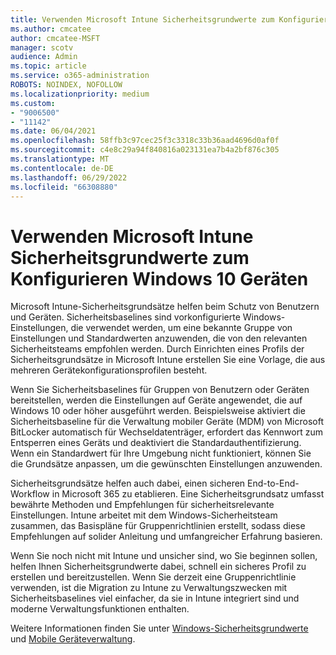 ```yaml
---
title: Verwenden Microsoft Intune Sicherheitsgrundwerte zum Konfigurieren Windows 10 Geräten
ms.author: cmcatee
author: cmcatee-MSFT
manager: scotv
audience: Admin
ms.topic: article
ms.service: o365-administration
ROBOTS: NOINDEX, NOFOLLOW
ms.localizationpriority: medium
ms.custom:
- "9006500"
- "11142"
ms.date: 06/04/2021
ms.openlocfilehash: 58ffb3c97cec25f3c3318c33b36aad4696d0af0f
ms.sourcegitcommit: c4e8c29a94f840816a023131ea7b4a2bf876c305
ms.translationtype: MT
ms.contentlocale: de-DE
ms.lasthandoff: 06/29/2022
ms.locfileid: "66308880"
---
```

# <a name="use-microsoft-intune-security-baselines-to-configure-windows-10-devices"></a>Verwenden Microsoft Intune Sicherheitsgrundwerte zum Konfigurieren Windows 10 Geräten

Microsoft Intune-Sicherheitsgrundsätze helfen beim Schutz von Benutzern und Geräten. Sicherheitsbaselines sind vorkonfigurierte Windows-Einstellungen, die verwendet werden, um eine bekannte Gruppe von Einstellungen und Standardwerten anzuwenden, die von den relevanten Sicherheitsteams empfohlen werden. Durch Einrichten eines Profils der Sicherheitsgrundsätze in Microsoft Intune erstellen Sie eine Vorlage, die aus mehreren Gerätekonfigurationsprofilen besteht.

Wenn Sie Sicherheitsbaselines für Gruppen von Benutzern oder Geräten bereitstellen, werden die Einstellungen auf Geräte angewendet, die auf Windows 10 oder höher ausgeführt werden. Beispielsweise aktiviert die Sicherheitsbaseline für die Verwaltung mobiler Geräte (MDM) von Microsoft BitLocker automatisch für Wechseldatenträger, erfordert das Kennwort zum Entsperren eines Geräts und deaktiviert die Standardauthentifizierung. Wenn ein Standardwert für Ihre Umgebung nicht funktioniert, können Sie die Grundsätze anpassen, um die gewünschten Einstellungen anzuwenden.

Sicherheitsgrundsätze helfen auch dabei, einen sicheren End-to-End-Workflow in Microsoft 365 zu etablieren. Eine Sicherheitsgrundsatz umfasst bewährte Methoden und Empfehlungen für sicherheitsrelevante Einstellungen. Intune arbeitet mit dem Windows-Sicherheitsteam zusammen, das Basispläne für Gruppenrichtlinien erstellt, sodass diese Empfehlungen auf solider Anleitung und umfangreicher Erfahrung basieren.

Wenn Sie noch nicht mit Intune und unsicher sind, wo Sie beginnen sollen, helfen Ihnen Sicherheitsgrundwerte dabei, schnell ein sicheres Profil zu erstellen und bereitzustellen. Wenn Sie derzeit eine Gruppenrichtlinie verwenden, ist die Migration zu Intune zu Verwaltungszwecken mit Sicherheitsbaselines viel einfacher, da sie in Intune integriert sind und moderne Verwaltungsfunktionen enthalten.

Weitere Informationen finden Sie unter [Windows-Sicherheitsgrundwerte](https://docs.microsoft.com/windows/security/threat-protection/windows-security-baselines) und [Mobile Geräteverwaltung](https://docs.microsoft.com/windows/client-management/mdm/).
